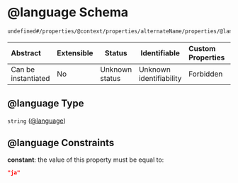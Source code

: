 # @language Schema

```txt
undefined#/properties/@context/properties/alternateName/properties/@language
```




| Abstract            | Extensible | Status         | Identifiable            | Custom Properties | Additional Properties | Access Restrictions | Defined In                                                                      |
| :------------------ | ---------- | -------------- | ----------------------- | :---------------- | --------------------- | ------------------- | ------------------------------------------------------------------------------- |
| Can be instantiated | No         | Unknown status | Unknown identifiability | Forbidden         | Allowed               | none                | [ndl-isil.schema.json\*](../../out/ndl-isil.schema.json "open original schema") |

## @language Type

`string` ([@language](ndl-isil-properties-json-ld-context-properties-alternatename-properties-language.md))

## @language Constraints

**constant**: the value of this property must be equal to:

```json
"ja"
```
